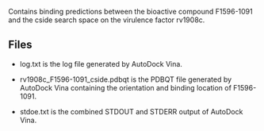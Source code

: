 Contains binding predictions between the bioactive compound F1596-1091 and the cside search space on the virulence factor rv1908c.

## Files

- log.txt is the log file generated by AutoDock Vina.

- rv1908c_F1596-1091_cside.pdbqt is the PDBQT file generated by AutoDock Vina containing the orientation and binding location of F1596-1091.

- stdoe.txt is the combined STDOUT and STDERR output of AutoDock Vina.


